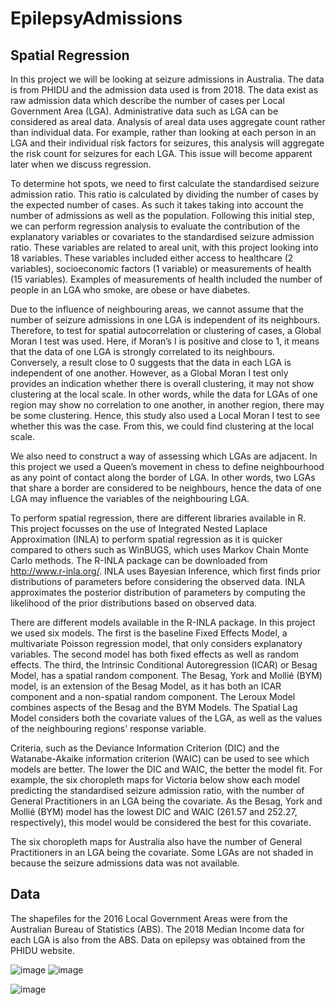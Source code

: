 # EpilepsyAdmissions

## Spatial Regression
In this project we will be looking at seizure admissions in Australia. The data is from PHIDU and the admission data used is from 2018. The data exist as raw admission data which describe the number of cases per Local Government Area (LGA). Administrative data such as LGA can be considered as areal data. Analysis of areal data uses aggregate count rather than individual data. For example, rather than looking at each person in an LGA and their individual risk factors for seizures, this analysis will aggregate the risk count for seizures for each LGA. This issue will become apparent later when we discuss regression.

To determine hot spots, we need to first calculate the standardised seizure admission ratio. This ratio is calculated by dividing the number of cases by the expected number of cases. As such it takes taking into account the number of admissions as well as the population. Following this initial step, we can perform regression analysis to evaluate the contribution of the explanatory variables or covariates to the standardised seizure admission ratio. These variables are related to areal unit, with this project looking into 18 variables. These variables included either access to healthcare (2 variables), socioeconomic factors (1 variable) or measurements of health (15 variables). Examples of measurements of health included the number of people in an LGA who smoke, are obese or have diabetes.

Due to the influence of neighbouring areas, we cannot assume that the number of seizure admissions in one LGA is independent of its neighbours. Therefore, to test for spatial autocorrelation or clustering of cases, a Global Moran I test was used. Here, if Moran’s I is positive and close to 1, it means that the data of one LGA is strongly correlated to its neighbours. Conversely, a result close to 0 suggests that the data in each LGA is independent of one another. However, as a Global Moran I test only provides an indication whether there is overall clustering, it may not show clustering at the local scale. In other words, while the data for LGAs of one region may show no correlation to one another, in another region, there may be some clustering. Hence, this study also used a Local Moran I test to see whether this was the case. From this, we could find clustering at the local scale.

We also need to construct a way of assessing which LGAs are adjacent. In this project we used a Queen’s movement in chess to define neighbourhood as any point of contact along the border of LGA. In other words, two LGAs that share a border are considered to be neighbours, hence the data of one LGA may influence the variables of the neighbouring LGA.

To perform spatial regression, there are different libraries available in R. This project focusses on the use of Integrated Nested Laplace Approximation (INLA) to perform spatial regression as it is quicker compared to others such as WinBUGS, which uses Markov Chain Monte Carlo methods. The R-INLA package can be downloaded from http://www.r-inla.org/. INLA uses Bayesian Inference, which first finds prior distributions of parameters before considering the observed data. INLA approximates the posterior distribution of parameters by computing the likelihood of the prior distributions based on observed data.

There are different models available in the R-INLA package. In this project we used six models. The first is the baseline Fixed Effects Model, a multivariate Poisson regression model, that only considers explanatory variables. The second model has both fixed effects as well as random effects. The third, the Intrinsic Conditional Autoregression (ICAR) or Besag Model, has a spatial random component. The Besag, York and Mollié (BYM) model, is an extension of the Besag Model, as it has both an ICAR component and a non-spatial random component. The Leroux Model combines aspects of the Besag and the BYM Models. The Spatial Lag Model considers both the covariate values of the LGA, as well as the values of the neighbouring regions' response variable.

Criteria, such as the Deviance Information Criterion (DIC) and the Watanabe-Akaike information criterion (WAIC) can be used to see which models are better. The lower the DIC and WAIC, the better the model fit. For example, the six choropleth maps for Victoria below show each model predicting the standardised seizure admission ratio, with the number of General Practitioners in an LGA being the covariate. As the Besag, York and Mollié (BYM) model has the lowest DIC and WAIC (261.57 and 252.27, respectively), this model would be considered the best for this covariate.

The six choropleth maps for Australia also have the number of General Practitioners in an LGA being the covariate. Some LGAs are not shaded in because the seizure admissions data was not available.



## Data
The shapefiles for the 2016 Local Government Areas were from the Australian Bureau of Statistics (ABS). The 2018 Median Income data for each LGA is also from the ABS. Data on epilepsy was obtained from the PHIDU website.

![image](https://user-images.githubusercontent.com/78997343/201897520-09d3281e-7dae-4e75-9fda-f56923723ce5.png)
![image](https://user-images.githubusercontent.com/78997343/201898762-3ce615a0-9822-49b1-a129-bdbe691c1027.png)

![image](https://user-images.githubusercontent.com/78997343/202053906-2eb71584-b3fe-46e9-9223-bbb2dd548f5d.png)

